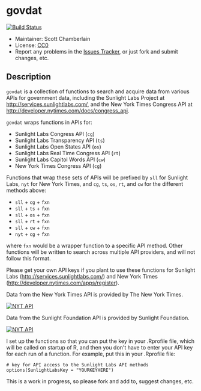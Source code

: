 govdat
======



[![Build Status](https://api.travis-ci.org/rOpenGov/govdat.png)](https://travis-ci.org/rOpenGov/govdat)

+ Maintainer: Scott Chamberlain
+ License: [CC0](http://creativecommons.org/publicdomain/zero/1.0/)
+ Report any problems in the [Issues Tracker](https://github.com/SChamberlain/govdat/issues), or just fork and submit changes, etc.

Description
------------
`govdat` is a collection of functions to search and acquire data from various APIs for government data, including the Sunlight Labs Project at http://services.sunlightlabs.com/, and the New York Times Congress API at http://developer.nytimes.com/docs/congress_api.

`govdat` wraps functions in APIs for:

 * Sunlight Labs Congress API (`cg`)
 * Sunlight Labs Transparency API (`ts`)
 * Sunlight Labs Open States API (`os`)
 * Sunlight Labs Real Time Congress API (`rt`) 
 * Sunlight Labs Capitol Words API (`cw`)
 * New York Times Congress API (`cg`)

Functions that wrap these sets of APIs will be prefixed by `sll` for Sunlight Labs, `nyt` for New York Times, and `cg`, `ts`, `os`, `rt`, and `cw` for the different methods above:

 * `sll` + `cg` + `fxn` 
 * `sll` + `ts` + `fxn` 
 * `sll` + `os` + `fxn` 
 * `sll` + `rt` + `fxn` 
 * `sll` + `cw` + `fxn`
 * `nyt` + `cg` + `fxn`

where `fxn` would be a wrapper function to a specific API method.  Other functions will be written to search across multiple API providers, and will not follow this format. 

Please get your own API keys if you plant to use these functions for Sunlight Labs (http://services.sunlightlabs.com/) and New York Times (http://developer.nytimes.com/apps/register).

Data from the New York Times API is provided by The New York Times.

<a border="0" href="http://developer.nytimes.com" ><img src="http://graphics8.nytimes.com/packages/images/developer/logos/poweredby_nytimes_200b.png" alt="NYT API" /></a>

Data from the Sunlight Foundation API is provided by Sunlight Foundation.

<a border="0" href="http://services.sunlightlabs.com/" ><img src="http://www.altweeklies.com/imager/b/main/5866471/f291/SunlightFoundationLogo_500wide.gif" alt="NYT API" /></a>

I set up the functions so that you can put the key in your .Rprofile file, which will be called on startup of R, and then you don't have to enter your API key for each run of a function. For example, put this in your .Rprofile file:

	# key for API access to the Sunlight Labs API methods
	options(SunlightLabsKey = "YOURKEYHERE")


This is a work in progress, so please fork and add to, suggest changes, etc. 
